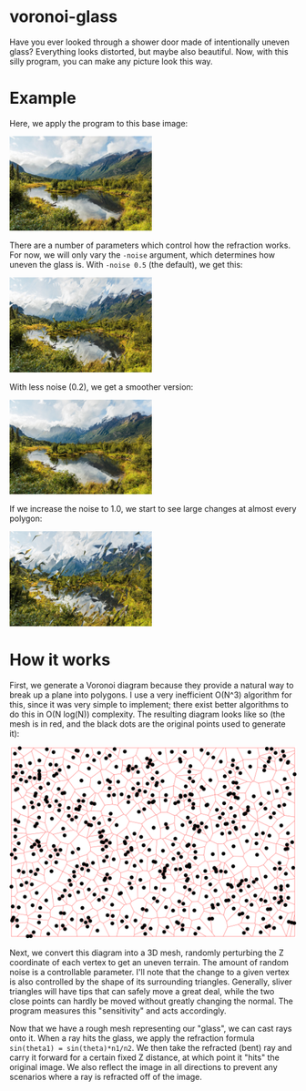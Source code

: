 # voronoi-glass

Have you ever looked through a shower door made of intentionally uneven glass? Everything looks distorted, but maybe also beautiful. Now, with this silly program, you can make any picture look this way.

# Example

Here, we apply the program to this base image:

<img src="example/landscape.jpg" width="250">

There are a number of parameters which control how the refraction works. For now, we will only vary the `-noise` argument, which determines how uneven the glass is. With `-noise 0.5` (the default), we get this:

<img src="example/landscape_noise05.jpg" width="250">

With less noise (0.2), we get a smoother version:

<img src="example/landscape_noise02.jpg" width="250">

If we increase the noise to 1.0, we start to see large changes at almost every polygon:

<img src="example/landscape_noise1.jpg" width="250">

# How it works

First, we generate a Voronoi diagram because they provide a natural way to break up a plane into polygons. I use a very inefficient O(N^3) algorithm for this, since it was very simple to implement; there exist better algorithms to do this in O(N log(N)) complexity. The resulting diagram looks like so (the mesh is in red, and the black dots are the original points used to generate it):

![Voronoi diagram](example/voronoi.png)

Next, we convert this diagram into a 3D mesh, randomly perturbing the Z coordinate of each vertex to get an uneven terrain. The amount of random noise is a controllable parameter. I'll note that the change to a given vertex is also controlled by the shape of its surrounding triangles. Generally, sliver triangles will have tips that can safely move a great deal, while the two close points can hardly be moved without greatly changing the normal. The program measures this "sensitivity" and acts accordingly.

Now that we have a rough mesh representing our "glass", we can cast rays onto it. When a ray hits the glass, we apply the refraction formula `sin(theta1) = sin(theta)*n1/n2`. We then take the refracted (bent) ray and carry it forward for a certain fixed Z distance, at which point it "hits" the original image. We also reflect the image in all directions to prevent any scenarios where a ray is refracted off of the image.
